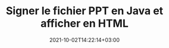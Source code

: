 ---
############################# Static ############################
layout: "autogen-gist"
date: 2021-10-02T14:22:14+03:00
draft: false
path: "fr/total/java/signature/ppt/"
other_out_formats: "PDF WORD EXCEL DOC DOCX DOCM DOT DOTM DOTX XLS XLSB XLSM XLSX XLTM XLTX PPT PPTX PPS PPSX POTX POTM BMP JPEG GIF PNG WEBP TIFF WMF PSD SVG ODP OTP ODS OTS ODT OTT"
ad_headline: "Signer numériquement PPT | Java"
ad_description: "Ajouter, modifier, rechercher, vérifier et supprimer des signatures numériques de PPT en Java"

############################# Head ############################
head_title: "Signer un fichier PPT avec des signatures de texte ou d'image en Java"
head_description: "Java PPT Signature API pour ajouter, modifier, supprimer, vérifier et rechercher des signatures numériques (texte, image, métadonnées, QR-Code, tampon). Affichez le fichier BMP signé au format HTML."

############################# Header ############################
title: "Signer le fichier PPT en Java et afficher en HTML"
description: "Signez et sécurisez les fichiers PPT dans les applications Java à l'aide de types de signature électronique populaires tels que le texte, l'image, les métadonnées, le code QR, le tampon et le champ de formulaire. Générez, mettez à jour, supprimez, vérifiez et recherchez par programmation des signatures numériques dans des documents PPT, des images et divers autres formats de fichiers sans qu'Adobe Reader soit installé."

############################# SubMenu ############################
submenu:
    enable: false

############################# Content ############################
content:
    enable: true
    block:
    - title_left: "Comment ajouter des signatures d'image à PPT en Java"
      content_left: |
          À l'aide de [Conholdate.Total for Java](https://products.conholdate.com/total/java/) - insérez une image personnalisée en tant que signature électronique dans un document PPT en Java. Ajoutez le logo de l'entreprise, l'icône de tampon ou le nom en utilisant différentes couleurs et effets de texte.

          -   Créez une nouvelle instance de la classe [Signature](https://apireference.groupdocs.com/java/signature/com.groupdocs.signature/Signature) et transmettez-lui le document d'entrée
          -   Instanciez l'objet [ImageSignOptions](https://apireference.groupdocs.com/java/signature/com.groupdocs.signature.options.sign/ImageSignOptions) et spécifiez les options de signature d'image
          -   Appelez la méthode [Sign](https://apireference.groupdocs.com/java/signature/com.groupdocs.signature/Signature#sign(java.io.OutputStream,%20com.groupdocs.signature.options.sign.SignOptions)) de l'instance de classe **Signature** et transmettez-lui **ImageSignOptions**
          -   Définir les options pour afficher le document au format HTML
          -   Instancier la visionneuse avec le fichier de sortie
          
      title_right: "Instructions de téléchargement et d'installation des API"
      content_right: |
          Vous avez besoin des espaces de noms `GroupDocs.Signature` et `GroupDocs.Viewer` pour signer numériquement des documents en Java et les afficher au format HTML, image ou PDF. Découvrez d'autres [API Java pour les documents Office](https://products.conholdate.com/total/java/) proposés par Conholdate.Total.
          
          Obtenez les fichiers d'assemblage respectifs à partir des [téléchargements](https://downloads.conholdate.com/total/java) ou récupérez l'ensemble du package à partir de [Maven](https://repository.conholdate.com/webapp/#/artifacts /browse/tree/General/repo) pour ajouter 'Conholdate.Total` directement dans votre espace de travail.
          
      gisthash: "5683d8243aa8c95ea15ab0e5763e0dcd"
      gistfile: "add-image-signatures-to-pdf-files.java"

    - title_left: "Ajouter des signatures de texte à PPT en Java"
      content_left: |
          Ajoutez une signature de texte personnalisée à un document PPT en Java à l'aide de paramètres de texte avancés tels que la couleur de la police, la taille, le nom, l'alignement du texte et l'ajustement des bordures.

          -   Créez une nouvelle instance de la classe [Signature](https://apireference.groupdocs.com/java/signature/com.groupdocs.signature/Signature) et transmettez le document d'entrée
          -   Instanciez l'objet [TextSignOptions](https://apireference.groupdocs.com/java/signature/com.groupdocs.signature.options.sign/TextSignOptions) et spécifiez les options de signature de texte
          -   Appelez la méthode [sign](https://apireference.groupdocs.com/java/signature/com.groupdocs.signature/Signature#sign(java.io.OutputStream,%20com.groupdocs.signature.options.sign.SignOptions)) de l'instance de classe **Signature** et transmettez-lui **TextSignOptions**
        
      title_right: "Représentation d'image des pages de document"
      content_right: |
          Appliquez des signatures numériques à un large éventail de formats de documents et générez la représentation d'image des pages de document déjà signées aux formats PNG, JPG ou BMP. Vous pouvez facilement prévisualiser le document complet dans son ensemble ou choisir d'afficher certaines pages spécifiques en fonction des numéros de page ou des plages de pages.
          
      gisthash: "9d0efb4c5571e50b2a088b3ab054192d"
      gistfile: "add-text-signatures-to-pdf-files.java"

############################# About Formats ############################
about_formats:
    enable: false
############################# More Formats ############################
more_formats:
    enable: true
    auto: false
    other_out_formats: PDF WORD EXCEL DOC DOCX DOCM DOT DOTM DOTX XLS XLSB XLSM XLSX XLTM XLTX PPT PPTX PPS PPSX POTX POTM BMP JPEG GIF PNG WEBP TIFF WMF PSD SVG ODP OTP ODS OTS ODT OTT
############################# Back to top ###############################
back_to_top:
  enable: true
---